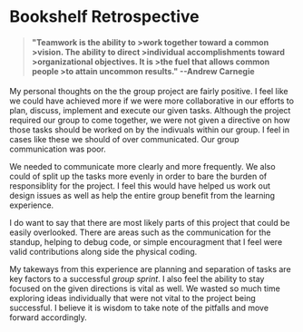 # Bookshelf Retrospective #

>#### "Teamwork is the ability to >work together toward a common >vision. The ability to direct >individual accomplishments toward >organizational objectives. It is >the fuel that allows common people >to attain uncommon results." --Andrew Carnegie ####

My personal thoughts on the the group project are fairly positive. I feel like we could have achieved more if we were more collaborative in our efforts to plan, discuss, implement and execute our given tasks.  Although the project required our group to come together, we were not given a directive on how those tasks should be worked on by the indivuals within our group.  I feel in cases like these we should of over communicated. Our group communication was poor.

 We needed to communicate more clearly and more frequently. We also could of split up the tasks more evenly in order to bare the burden of responsiblity for the project. I feel this would have helped us work out design issues as well as help the entire group benefit from the learning experience.

 I do want to say that there are most likely parts of this project that could be easily overlooked.  There are areas such as the communication for the standup, helping to debug code, or simple encouragment that I feel were valid contributions along side the physical coding.  

 My takeways from this experience are planning and separation of tasks are key factors to a successful *group sprint*.  I also feel the ability to stay focused on the given directions is vital as well.  We wasted so much time exploring ideas individually that were not vital to the project being successful. I believe it is wisdom to take note of the pitfalls and move forward accordingly. 